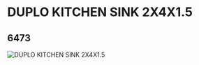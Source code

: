 # DUPLO KITCHEN SINK 2X4X1.5
## 6473
![DUPLO KITCHEN SINK 2X4X1.5](https://lc-www-live-s.legocdn.com/media/bricks/5/2/647322.jpg)